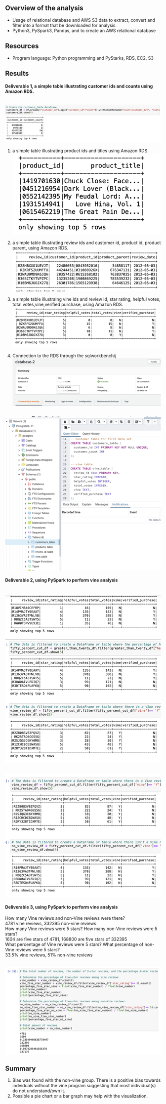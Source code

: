 ## Overview of the analysis
- Usage of relational database and AWS S3 data to extract, convert and filter into a format that be downloaded for analysis.  
-  Python3, PySpark3, Pandas, and to create an AWS relational database  <br> 

## Resources
- Program language: Python programming and PyStarks, RDS, EC2, S3



## Results 
#### Deliverable 1, a simple table illustrating customer ids and counts using Amazon RDS.
<br> ![Figure 1a](https://github.com/davidhyongae2/Amazon_product_review/blob/main/Figure1a.png) <br>

1. a simple table illustrating product ids and titles using Amazon RDS.
<br> ![Figure 1b](https://github.com/davidhyongae2/Amazon_product_review/blob/main/Figure1b.png) <br>

2. a simple table illustrating review ids and customer id, product id, product parent, using Amazon RDS.
<br> ![Figure 1c](https://github.com/davidhyongae2/Amazon_product_review/blob/main/Figure1c.png) <br>

3. a simple table illustraing vine ids and review id, star rating, helpful votes, total votes,vine,verified purchase, using Amazon RDS.
<br> ![Figure 1d](https://github.com/davidhyongae2/Amazon_product_review/blob/main/Figure1d.png) <br>

4. Connection to the RDS through the sqlworkbench/j
<br> ![Figure 1e](https://github.com/davidhyongae2/Amazon_product_review/blob/main/connected1.png) <br>

<br> ![Figure 1f](https://github.com/davidhyongae2/Amazon_product_review/blob/main/1f.png) <br>




#### Deliverable 2, using PySpark to perform vine analysis 
<br> ![Figure 2a](https://github.com/davidhyongae2/Amazon_product_review/blob/main/Figure2a.png) <br>

<br> ![Figure 2b](https://github.com/davidhyongae2/Amazon_product_review/blob/main/Figure2b.png) <br>

#### Deliverable 3, using PySpark to perform vine analysis <br> 
How many Vine reviews and non-Vine reviews were there?
<br> 4781 vine reviews, 332395 non-vine reviews <br>
How many Vine reviews were 5 stars? How many non-Vine reviews were 5 stars?
<br> 1604 are five stars of 4781, 168800 are five stars of 332395 <br>
What percentage of Vine reviews were 5 stars? What percentage of non-Vine reviews were 5 stars?
<br> 33.5% vine reviews, 51% non-vine reviews <br>

<br> ![Figure 3](https://github.com/davidhyongae2/Amazon_product_review/blob/main/Figure3.png) <br>


## Summary
1. Bias was found with the non-vine group. There is a positive bias towards indviduals without the vine program suggesting that most individual(s) do not understand/own it.  
2. Possible a pie chart or a bar graph may help with the visualization.  
